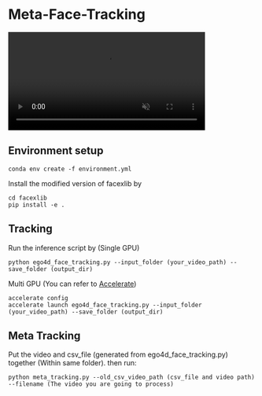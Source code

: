 # Meta-Face-Tracking
<video autoplay muted loop width="400">
    <source width=400 src="avtdrvnfyh.mp4" type="video/mp4">
</video>

## Environment setup
```
conda env create -f environment.yml
```

Install the modified version of facexlib by
```
cd facexlib
pip install -e .
```

## Tracking
Run the inference script by (Single GPU)
```
python ego4d_face_tracking.py --input_folder (your_video_path) --save_folder (output_dir)
```
Multi GPU (You can refer to [Accelerate](https://huggingface.co/docs/accelerate/basic_tutorials/notebook))

```
accelerate config
accelerate launch ego4d_face_tracking.py --input_folder (your_video_path) --save_folder (output_dir)
```

## Meta Tracking
Put the video and csv_file (generated from ego4d_face_tracking.py) together (Within same folder).
then run:
```
python meta_tracking.py --old_csv_video_path (csv_file and video path) --filename (The video you are going to process)
```

